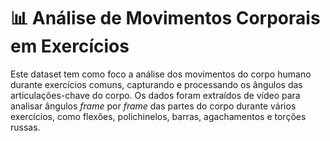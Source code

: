# 📊 Análise de Movimentos Corporais em Exercícios
Este dataset tem como foco a análise dos movimentos do corpo humano durante exercícios comuns, capturando e processando os ângulos das articulações-chave do corpo. Os dados foram extraídos de vídeo para analisar ângulos _frame_ por _frame_ das partes do corpo durante vários exercícios, como flexões, polichinelos, barras, agachamentos e torções russas. 
